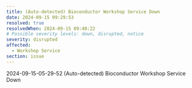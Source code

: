 ```yaml
---
title: (Auto-detected) Bioconductor Workshop Service Down
date: 2024-09-15 09:29:53
resolved: true
resolvedWhen: 2024-09-15 09:40:22
# Possible severity levels: down, disrupted, notice
severity: disrupted
affected:
  - Workshop Service
section: issue
---
```


2024-09-15-05-29-52 (Auto-detected) Bioconductor Workshop Service Down

